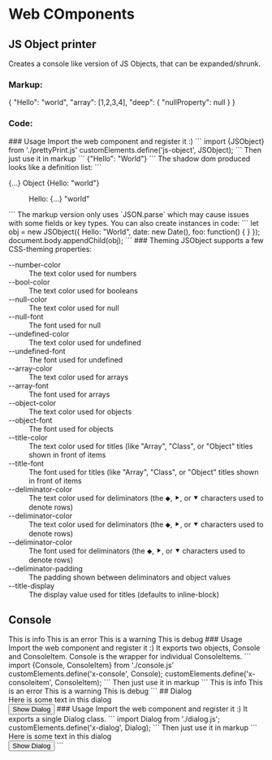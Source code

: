 # Web COmponents
## JS Object printer

Creates a console like version of JS Objects, that can be expanded/shrunk.
### Markup:
<x-object>{
  "Hello": "world",
  "array": [1,2,3,4],
  "deep": {
    "nullProperty": null
  }
}</x-object>
### Code:
<div id="complex-demo"></div>
<script type="module">
  import {JSObject} from 'https://cdn.jsdelivr.net/gh/wesj/web-components@main/src/prettyPrint.js'
  customElements.define('x-object', JSObject);
  class Class { foo = "bar" }
  let obj = new JSObject({
    Hello: "World",
    date: new Date(),
    obj: new Class(),
    foo: function(a, b, c) { }
  });
  document.querySelector("#complex-demo").appendChild(obj);
</script>
### Usage
Import the web component and register it :)
```
import {JSObject} from './prettyPrint.js'
customElements.define('js-object', JSObject);
```
Then just use it in markup
```
<js-object>{"Hello": "World"}</js-object>
```
The shadow dom produced looks like a definition list:
```
<dl>
  <dt class="expandable">
    <!-- Shown when the item is expanded --!>
    <span class="superSimplified">{…}</span>
    <!-- Shown when the item is collapsed --!>
    <span class="simplified object">
      <span class="title">Object </span>
      <!-- Shows details like the length of an array --!>
      <span class="detail"></span>
      <!-- Shown when the row is collapsed --!>
      <span class="value">{Hello: "world"}</span>
    </span>
  </dt>
  <dd>
    <dl>
      <dt class="row">
        <span class="key">Hello: </span>
        <span class="superSimplified">{…}</span>
        <span class="simplified string">
          <span class="title"></span>
          <span class="detail"></span>
          <span class="value">"world"</span>
        </span>
      </dt>
      <!-- This is never generated since this item can't be expanded --!>
      <dd></dd>
    </dl>
  </dd>
</dl>
```
The markup version only uses `JSON.parse` which may cause issues with some fields or key types. You can also create instances in code:
```
let obj = new JSObject({
  Hello: "World",
  date: new Date(),
  foo: function() { }
});
document.body.appendChild(obj);
```
### Theming
JSObject supports a few CSS-theming properties:
<dl>
<dt>--number-color</dt>
<dd>The text color used for numbers</dd>
<dt>--bool-color</dt>
<dd>The text color used for booleans</dd>
<dt>--null-color</dt>
<dd>The text color used for null</dd>
<dt>--null-font</dt>
<dd>The font used for null</dd>
<dt>--undefined-color</dt>
<dd>The text color used for undefined</dd>
<dt>--undefined-font</dt>
<dd>The font used for undefined</dd>
<dt>--array-color</dt>
<dd>The text color used for arrays</dd>
<dt>--array-font</dt>
<dd>The font used for arrays</dd>
<dt>--object-color</dt>
<dd>The text color used for objects</dd>
<dt>--object-font</dt>
<dd>The font used for objects</dd>
<dt>--title-color</dt>
<dd>The text color used for titles (like "Array", "Class", or "Object" titles shown in front of items</dd>
<dt>--title-font</dt>
<dd>The font used for titles (like "Array", "Class", or "Object" titles shown in front of items</dd>
<dt>--deliminator-color</dt>
<dd>The text color used for deliminators (the ⬥, ⯈, or ⯆ characters used to denote rows)</dd>
<dt>--deliminator-color</dt>
<dd>The text color used for deliminators (the ⬥, ⯈, or ⯆ characters used to denote rows)</dd>
<dt>--deliminator-color</dt>
<dd>The font used for deliminators (the ⬥, ⯈, or ⯆ characters used to denote rows)</dd>
<dt>--deliminator-padding</dt>
<dd>The padding shown between deliminators and object values</dd>
<dt>--title-display</dt>
<dd>The display value used for titles (defaults to inline-block)</dd>
</dl>

## Console
<x-console>
  <x-consoleitem level="info" source="here.html" >This is info</x-consoleitem>
  <x-consoleitem level="error" source="here.html">This is an error</x-consoleitem>
  <x-consoleitem level="warn" source="here.html">This is a warning</x-consoleitem>
  <x-consoleitem level="debug" source="here.html">This is debug</x-consoleitem>
</x-console>
<script type="module">
  import {Console, ConsoleItem} from 'https://cdn.jsdelivr.net/gh/wesj/web-components@main/src/onsole.js';
  customElements.define('x-console', Console);
  customElements.define('x-consoleitem', ConsoleItem);
</script>
### Usage
Import the web component and register it :) It exports two objects, Console and ConsoleItem. Console is the wrapper for individual ConsoleItems.
```
import {Console, ConsoleItem} from './console.js'
customElements.define('x-console', Console);
customElements.define('x-consoleitem', ConsoleItem);
```
Then just use it in markup
```
<x-console>
  <x-consoleitem level="info" source="here.html" >This is info</x-consoleitem>
  <x-consoleitem level="error" source="here.html">This is an error</x-consoleitem>
  <x-consoleitem level="warn" source="here.html">This is a warning</x-consoleitem>
  <x-consoleitem level="debug" source="here.html">This is debug</x-consoleitem>
</x-console>
```
## Dialog
<x-dialog id="myDialog" oncommit="console.log('commit')" oncancel="console.log('cancel')" >
    <div>Here is some text in this dialog</div>
</x-dialog>
<button onclick="document.querySelector('#myDialog').show()">Show Dialog</button>
<script type="module">
import Dialog from 'https://cdn.jsdelivr.net/gh/wesj/web-components@main/src/dialog.js';
customElements.define('x-dialog', Dialog);
</script>
### Usage
Import the web component and register it :) It exports a single Dialog class.
```
import Dialog from './dialog.js';
customElements.define('x-dialog', Dialog);
```
Then just use it in markup
```
<x-dialog id="myDialog" oncommit="console.log('commit')" oncancel="console.log('cancel')" >
    <div>Here is some text in this dialog</div>
</x-dialog>
<button onclick="document.querySelector('#myDialog').show()">Show Dialog</button>
```